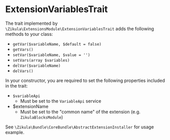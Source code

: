 # ExtensionVariablesTrait

The trait implemented by `\Zikula\ExtensionsModule\ExtensionVariablesTrait` adds the following methods to your class:

- `getVar($variableName, $default = false)`
- `getVars()`
- `setVar($variableName, $value = '')`
- `setVars(array $variables)`
- `delVar($variableName)`
- `delVars()`

In your constructor, you are required to set the following properties included in the trait:

- `$variableApi`
  - Must be set to the `VariableApi` service
- $extensionName
  - Must be set to the "common name" of the extension (e.g. `ZikulaBlocksModule`)

See `\Zikula\Bundle\CoreBundle\AbstractExtensionInstaller` for usage example.
